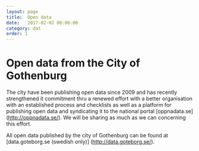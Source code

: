 ```yaml
---
layout: page
title:  Open data
date:   2017-02-02 08:06:00
category: dat
order: 1
---
```


# Open data from the City of Gothenburg

The city have been publishing open data since 2009 and has recently strengthened it commitment thru a renewed effort 
with a better organisation with an established process and checklists as well as a platform for publishing open data and 
syndicating it to the national portal [oppnadata.se] (http://oppnadata.se/). We will be sharing as much as we can 
concerning this effort.

All open data published by the city of Gothenburg can be found at [data.goteborg.se (swedish only)] (http://data.goteborg.se/).
